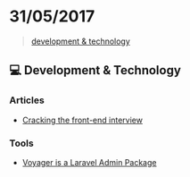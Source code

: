 # 31/05/2017

> [development & technology](#computer-development--technology)


## :computer: Development & Technology

### Articles
- [Cracking the front-end interview](https://medium.freecodecamp.com/cracking-the-front-end-interview-9a34cd46237)

### Tools
- [Voyager is a Laravel Admin Package](https://laravelvoyager.com/)